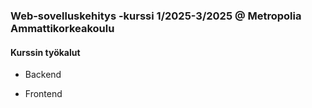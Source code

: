 ### Web-sovelluskehitys -kurssi 1/2025-3/2025 @ Metropolia Ammattikorkeakoulu

#### Kurssin työkalut
- Backend


- Frontend
